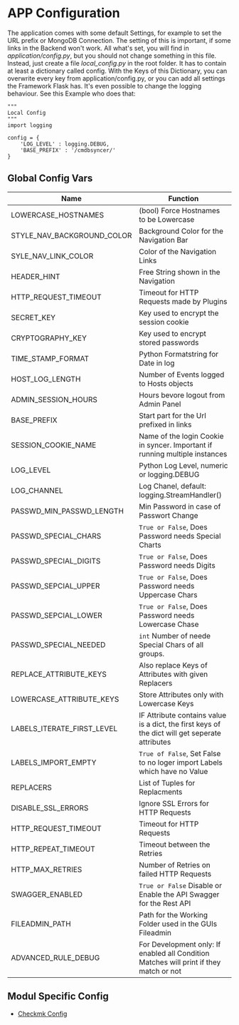 # APP Configuration

The application comes with some default Settings, for example to set the URL prefix or MongoDB Connection. The setting of this is important, if some links in the Backend won't work.
All what's set, you will find in _application/config.py_, but you should not change something in this file.
Instead, just create a file _local_config.py_ in the root folder. It has to contain at least a dictionary called config. With the Keys of this Dictionary, you can overwrite every key from application/config.py, or you can add all settings the Framework Flask has.
It's even possible to change the logging behaviour. See this Example who does that:

```
"""
Local Config
"""
import logging

config = {
    'LOG_LEVEL' : logging.DEBUG,
    'BASE_PREFIX' : '/cmdbsyncer/'
}
```


## Global Config Vars


| Name                       | Function                                                                                       |
| -------------------------- | ---------------------------------------------------------------------------------------------- |
| LOWERCASE_HOSTNAMES        | (bool) Force Hostnames to be Lowercase                                                         |
| STYLE_NAV_BACKGROUND_COLOR | Background Color for the Navigation Bar                                                        |
| SYLE_NAV_LINK_COLOR        | Color of the Navigation Links                                                                  |
| HEADER_HINT                | Free String shown in the Navigation                                                            |
| HTTP_REQUEST_TIMEOUT       | Timeout for HTTP Requests made by Plugins                                                      |
| SECRET_KEY                 | Key used to encrypt the session cookie                                                         |
| CRYPTOGRAPHY_KEY           | Key used to encrypt stored passwords                                                           |
| TIME_STAMP_FORMAT          | Python Formatstring for Date in log                                                            |
| HOST_LOG_LENGTH            | Number of Events logged to Hosts objects                                                       |
| ADMIN_SESSION_HOURS        | Hours bevore logout from Admin Panel                                                           |
| BASE_PREFIX                | Start part for the Url prefixed in links                                                       |
| SESSION_COOKIE_NAME        | Name of the login Cookie in syncer. Important if running multiple instances                    |
| LOG_LEVEL                  | Python Log Level, numeric or logging.DEBUG                                                     |
| LOG_CHANNEL                | Log Chanel, default: logging.StreamHandler()                                                   |
| PASSWD_MIN_PASSWD_LENGTH   | Min Password in case of Passwort Change                                                        |
| PASSWD_SPECIAL_CHARS       | `True or False`, Does Password needs Special Charts                                            |
| PASSWD_SPECIAL_DIGITS      | `True or False`, Does Password needs Digits                                                    |
| PASSWD_SEPCIAL_UPPER       | `True or False`, Does Password needs Uppercase Chars                                           |
| PASSWD_SEPCIAL_LOWER       | `True or False`, Does Password needs Lowercase Chase                                           |
| PASSWD_SPECIAL_NEEDED      | `int` Number of neede Special Chars of all groups.                                             |
| REPLACE_ATTRIBUTE_KEYS     | Also replace Keys of Attributes with given Replacers                                           |
| LOWERCASE_ATTRIBUTE_KEYS   | Store Attributes only with Lowercase Keys                                                      |
| LABELS_ITERATE_FIRST_LEVEL | IF Attribute contains value is a dict, the first keys of the dict will get seperate attributes |
| LABELS_IMPORT_EMPTY        | `True of False`, Set False to no loger import Labels which have no Value                       |
| REPLACERS                  | List of Tuples for Replacments                                                                 |
| DISABLE_SSL_ERRORS         | Ignore SSL Errors for HTTP Requests                                                            |
| HTTP_REQUEST_TIMEOUT       | Timeout for HTTP Requests                                                                      |
| HTTP_REPEAT_TIMEOUT        | Timeout between the Retries                                                                    |
| HTTP_MAX_RETRIES           | Number of Retries on failed HTTP Requests                                                      |
| SWAGGER_ENABLED            | `True or False` Disable or Enable the API Swagger for the Rest API                             |
| FILEADMIN_PATH             | Path for the Working Folder used in the GUIs Fileadmin                                         |
| ADVANCED_RULE_DEBUG        | For Development only: If enabled all Condition Matches will print if they match or not         |


## Modul Specific Config

- [Checkmk Config](../checkmk/config_vars.md)
